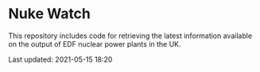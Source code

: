 # Nuke Watch

This repository includes code for retrieving the latest information available on the output of EDF nuclear power plants in the UK.

Last updated: 2021-05-15 18:20